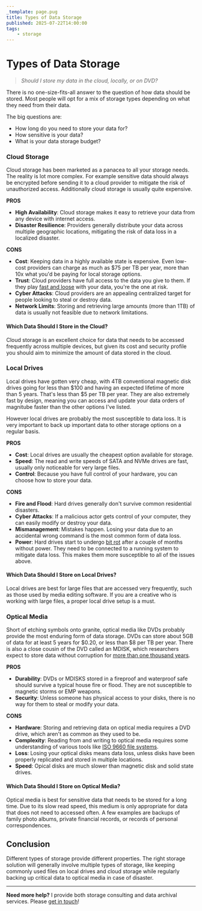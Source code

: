 ```yaml
---
_template: page.pug
title: Types of Data Storage
published: 2025-07-22T14:00:00
tags:
    - storage
---
```


# Types of Data Storage

> _Should I store my data in the cloud, locally, or on DVD?_

There is no one-size-fits-all answer to the question of how data should be
stored. Most people will opt for a mix of storage types depending on what they
need from their data.

The big questions are:

-   How long do you need to store your data for?
-   How sensitive is your data?
-   What is your data storage budget?

### Cloud Storage

Cloud storage has been marketed as a panacea to all your storage needs. The
reality is lot more complex. For example sensitive data should always be
encrypted before sending it to a cloud provider to mitigate the risk of
unauthorized access. Additionally cloud storage is usually quite expensive.

**PROS**

-   **High Availability**: Cloud storage makes it easy to retrieve your data
    from any device with internet access.
-   **Disaster Resilience**: Providers generally distribute your data across
    multiple geographic locations, mitigating the risk of data loss in a
    localized disaster.

**CONS**

-   **Cost**: Keeping data in a highly available state is expensive. Even
    low-cost providers can charge as much as $75 per TB per year, more than 10x
    what you'd be paying for local storage options.
-   **Trust**: Cloud providers have full access to the data you give to them. If
    they play [fast and loose][msft-scandal] with your data, you're the one at
    risk.
-   **Cyber Attacks**: Cloud providers are an appealing centralized target for
    people looking to steal or destroy data.
-   **Network Limits**: Storing and retrieving large amounts (more than 1TB) of
    data is usually not feasible due to network limitations.

#### Which Data Should I Store in the Cloud?

Cloud storage is an excellent choice for data that needs to be accessed
frequently across multiple devices, but given its cost and security profile you
should aim to minimize the amount of data stored in the cloud.

[msft-scandal]:
    https://stratusgrid.com/blog/microsoft-cybersecurity-investigation

### Local Drives

Local drives have gotten very cheap, with 4TB conventional magnetic disk drives
going for less than $100 and having an expected lifetime of more than 5 years.
That's less than $5 per TB per year. They are also extremely fast by design,
meaning you can access and update your data orders of magnitube faster than the
other options I've listed.

However local drives are probably the most susceptible to data loss. It is very
important to back up important data to other storage options on a regular basis.

**PROS**

-   **Cost**: Local drives are usually the cheapest option available for
    storage.
-   **Speed**: The read and write speeds of SATA and NVMe drives are fast,
    usually only noticeable for very large files.
-   **Control**: Because you have full control of your hardware, you can choose
    how to store your data.

**CONS**

-   **Fire and Flood**: Hard drives generally don't survive common residential
    disasters.
-   **Cyber Attacks**: If a malicious actor gets control of your computer, they
    can easily modify or destroy your data.
-   **Mismanagement**: Mistakes happen. Losing your data due to an accidental
    wrong command is the most common form of data loss.
-   **Power**: Hard drives start to undergo [bit rot][bit-rot] after a couple of
    months without power. They need to be connected to a running system to
    mitigate data loss. This makes them more susceptible to all of the issues
    above.

#### Which Data Should I Store on Local Drives?

Local drives are best for large files that are accessed very frequently, such as
those used by media editing software. If you are a creative who is working with
large files, a proper local drive setup is a must.

[bit-rot]: https://en.wikipedia.org/wiki/Data_degradation

### Optical Media

Short of etching symbols onto granite, optical media like DVDs probably provide
the most enduring form of data storage. DVDs can store about 5GB of data for at
least 5 years for $0.20, or less than $8 per TB per year. There is also a close
cousin of the DVD called an MDISK, which researchers expect to store data
without corruption for [more than one thousand years][mdisk].

**PROS**

-   **Durability**: DVDs or MDISKS stored in a fireproof and waterproof safe
    should survive a typical house fire or flood. They are not susceptible to
    magnetic storms or EMP weapons.
-   **Security**: Unless someone has physical access to your disks, there is no
    way for them to steal or modify your data.

**CONS**

-   **Hardware**: Storing and retrieving data on optical media requires a DVD
    drive, which aren't as common as they used to be.
-   **Complexity**: Reading from and writing to optical media requires some
    understanding of various tools like [ISO 9660 file systems][iso9660].
-   **Loss**: Losing your optical disks means data loss, unless disks have been
    properly replicated and stored in multiple locations.
-   **Speed**: Opical disks are much slower than magnetic disk and solid state
    drives.

#### Which Data Should I Store on Optical Media?

Optical media is best for sensitive data that needs to be stored for a long
time. Due to its slow read speed, this medium is only appropriate for data that
does not need to accessed often. A few examples are backups of family photo
albums, private financial records, or records of personal correspondences.

[mdisk]: https://www.esystor.com/images/China_Lake_Full_Report.pdf
[iso9660]: https://en.wikipedia.org/wiki/ISO_9660

## Conclusion

Different types of storage provide different properties. The right storage
solution will generally involve multiple types of storage, like keeping commonly
used files on local drives and cloud storage while regularly backing up critical
data to optical media in case of disaster.

---

**Need more help?** I provide both storage consulting and data archival
services. Please [get in touch](/)!
